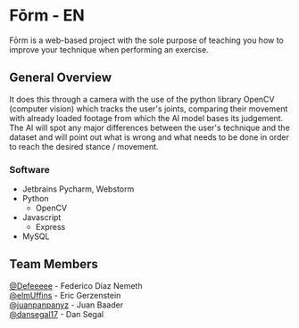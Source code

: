 # Fōrm - EN
Fōrm is a web-based project with the sole purpose of teaching you how to improve your technique when performing an exercise. 

## General Overview
It does this through a camera with the use of the python library OpenCV (computer vision) which tracks the user's joints,
comparing their movement with already loaded footage from which the AI model bases its judgement. The AI will spot any
major differences between the user's technique and the dataset and will point out what is wrong and what needs to be done
in order to reach the desired stance / movement.

### Software
- Jetbrains Pycharm, Webstorm
- Python
  - OpenCV
- Javascript
  - Express
- MySQL

## Team Members
[@Defeeeee](https://github.com/Defeeeee) - Federico Diaz Nemeth <br>
[@elmUffins](https://github.com/elmUffins) - Eric Gerzenstein <br>
[@juanpanpanyz](https://github.com/juanpanpanyz) - Juan Baader <br>
[@dansegal17](https://github.com/dansegal17) - Dan Segal
